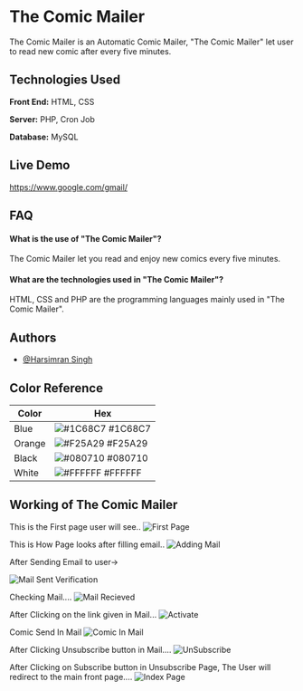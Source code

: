 
# The Comic Mailer

The Comic Mailer is an Automatic Comic Mailer, "The Comic Mailer" let user to read new comic after every five minutes.


## Technologies Used

**Front End:** HTML, CSS

**Server:** PHP, Cron Job

**Database:** MySQL


## Live Demo

https://www.google.com/gmail/
## FAQ

#### What is the use of "The Comic Mailer"?
The Comic Mailer let you read and enjoy new comics every five minutes.


#### What are the technologies used in "The Comic Mailer"?

HTML, CSS and PHP are the programming languages mainly used in "The Comic Mailer".

## Authors

- [@Harsimran Singh](https://github.com/HarsimranSingh11)


## Color Reference

| Color             | Hex                                                                |
| ----------------- | ------------------------------------------------------------------ |
| Blue | ![#1C68C7](https://via.placeholder.com/10/1C68C7?text=+) #1C68C7 |
| Orange | ![#F25A29](https://via.placeholder.com/10/F25A29?text=+) #F25A29 |
| Black | ![#080710](https://via.placeholder.com/10/080710?text=+) #080710 |
| White | ![#FFFFFF](https://via.placeholder.com/10/FFFFFF?text=+) #FFFFFF |


## Working of The Comic Mailer
This is the First page user will see..
![First Page](https://i.pinimg.com/originals/4b/7b/df/4b7bdf9766bef87e734cb7dd0774ba3d.jpg)

This is How Page looks after filling email..
![Adding Mail](https://i.pinimg.com/originals/15/7e/05/157e0594c6387535416e1438738e8e93.jpg)

After Sending Email to user->

![Mail Sent Verification](https://i.pinimg.com/originals/79/33/59/793359dfb96b32b9af1eaf8ab6c1fa76.jpg)

Checking Mail....
![Mail Recieved](https://i.pinimg.com/originals/e0/82/9c/e0829cf5c004e525dfb626f103882a9e.jpg)

After Clicking on the link given in Mail...
![Activate ](https://i.pinimg.com/originals/72/16/56/72165656d7725f6f881313332f3383a3.jpg)

Comic Send In Mail
![Comic In Mail](https://i.pinimg.com/originals/55/10/3c/55103c290fa701edab4582224604bb86.jpg)

After Clicking Unsubscribe button in Mail....
![UnSubscribe](https://i.pinimg.com/originals/d2/ee/74/d2ee7448e6bd1743817e82c2e68fbb01.jpg)

After Clicking on Subscribe button in Unsubscribe Page, The User will redirect to the main front page....
![Index Page](https://i.pinimg.com/originals/4b/7b/df/4b7bdf9766bef87e734cb7dd0774ba3d.jpg)
